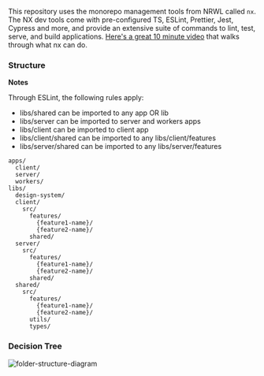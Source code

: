 This repository uses the monorepo management tools from NRWL called `nx`. The NX dev tools come with pre-configured TS, ESLint, Prettier, Jest, Cypress and more, and provide an extensive suite of commands to lint, test, serve, and build applications. [Here's a great 10 minute video](https://nx.dev/l/r/getting-started/intro#10-minute-nx-overview) that walks through what nx can do.

### Structure

**Notes**

Through ESLint, the following rules apply:

- libs/shared can be imported to any app OR lib
- libs/server can be imported to server and workers apps
- libs/client can be imported to client app
- libs/client/shared can be imported to any libs/client/features
- libs/server/shared can be imported to any libs/server/features

```
apps/
  client/
  server/
  workers/
libs/
  design-system/
  client/
    src/
      features/
        {feature1-name}/
        {feature2-name}/
      shared/
  server/
    src/
      features/
        {feature1-name}/
        {feature2-name}/
      shared/
  shared/
    src/
      features/
        {feature1-name}/
        {feature2-name}/
      utils/
      types/
```

### Decision Tree

![folder-structure-diagram](https://github.com/maybe-finance/maybe/assets/35243/fbe702b0-a6a7-41b1-a677-80ff7fe7f656)